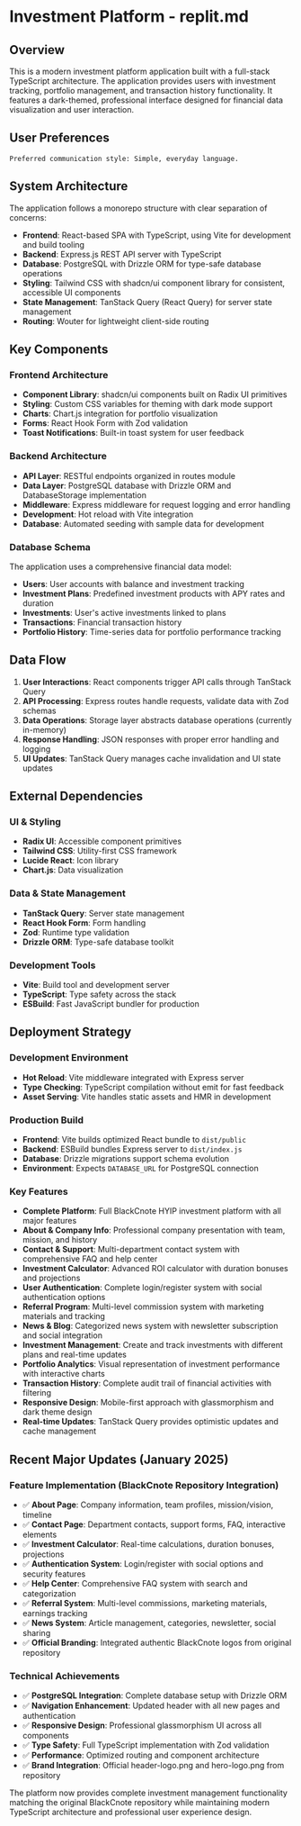 # Investment Platform - replit.md

## Overview

This is a modern investment platform application built with a full-stack TypeScript architecture. The application provides users with investment tracking, portfolio management, and transaction history functionality. It features a dark-themed, professional interface designed for financial data visualization and user interaction.

## User Preferences

```
Preferred communication style: Simple, everyday language.
```

## System Architecture

The application follows a monorepo structure with clear separation of concerns:

- **Frontend**: React-based SPA with TypeScript, using Vite for development and build tooling
- **Backend**: Express.js REST API server with TypeScript
- **Database**: PostgreSQL with Drizzle ORM for type-safe database operations
- **Styling**: Tailwind CSS with shadcn/ui component library for consistent, accessible UI components
- **State Management**: TanStack Query (React Query) for server state management
- **Routing**: Wouter for lightweight client-side routing

## Key Components

### Frontend Architecture
- **Component Library**: shadcn/ui components built on Radix UI primitives
- **Styling**: Custom CSS variables for theming with dark mode support
- **Charts**: Chart.js integration for portfolio visualization
- **Forms**: React Hook Form with Zod validation
- **Toast Notifications**: Built-in toast system for user feedback

### Backend Architecture
- **API Layer**: RESTful endpoints organized in routes module
- **Data Layer**: PostgreSQL database with Drizzle ORM and DatabaseStorage implementation
- **Middleware**: Express middleware for request logging and error handling
- **Development**: Hot reload with Vite integration
- **Database**: Automated seeding with sample data for development

### Database Schema
The application uses a comprehensive financial data model:
- **Users**: User accounts with balance and investment tracking
- **Investment Plans**: Predefined investment products with APY rates and duration
- **Investments**: User's active investments linked to plans
- **Transactions**: Financial transaction history
- **Portfolio History**: Time-series data for portfolio performance tracking

## Data Flow

1. **User Interactions**: React components trigger API calls through TanStack Query
2. **API Processing**: Express routes handle requests, validate data with Zod schemas
3. **Data Operations**: Storage layer abstracts database operations (currently in-memory)
4. **Response Handling**: JSON responses with proper error handling and logging
5. **UI Updates**: TanStack Query manages cache invalidation and UI state updates

## External Dependencies

### UI & Styling
- **Radix UI**: Accessible component primitives
- **Tailwind CSS**: Utility-first CSS framework
- **Lucide React**: Icon library
- **Chart.js**: Data visualization

### Data & State Management
- **TanStack Query**: Server state management
- **React Hook Form**: Form handling
- **Zod**: Runtime type validation
- **Drizzle ORM**: Type-safe database toolkit

### Development Tools
- **Vite**: Build tool and development server
- **TypeScript**: Type safety across the stack
- **ESBuild**: Fast JavaScript bundler for production

## Deployment Strategy

### Development Environment
- **Hot Reload**: Vite middleware integrated with Express server
- **Type Checking**: TypeScript compilation without emit for fast feedback
- **Asset Serving**: Vite handles static assets and HMR in development

### Production Build
- **Frontend**: Vite builds optimized React bundle to `dist/public`
- **Backend**: ESBuild bundles Express server to `dist/index.js`
- **Database**: Drizzle migrations support schema evolution
- **Environment**: Expects `DATABASE_URL` for PostgreSQL connection

### Key Features
- **Complete Platform**: Full BlackCnote HYIP investment platform with all major features
- **About & Company Info**: Professional company presentation with team, mission, and history
- **Contact & Support**: Multi-department contact system with comprehensive FAQ and help center
- **Investment Calculator**: Advanced ROI calculator with duration bonuses and projections
- **User Authentication**: Complete login/register system with social authentication options
- **Referral Program**: Multi-level commission system with marketing materials and tracking
- **News & Blog**: Categorized news system with newsletter subscription and social integration
- **Investment Management**: Create and track investments with different plans and real-time updates
- **Portfolio Analytics**: Visual representation of investment performance with interactive charts
- **Transaction History**: Complete audit trail of financial activities with filtering
- **Responsive Design**: Mobile-first approach with glassmorphism and dark theme design
- **Real-time Updates**: TanStack Query provides optimistic updates and cache management

## Recent Major Updates (January 2025)

### Feature Implementation (BlackCnote Repository Integration)
- ✅ **About Page**: Company information, team profiles, mission/vision, timeline
- ✅ **Contact Page**: Department contacts, support forms, FAQ, interactive elements
- ✅ **Investment Calculator**: Real-time calculations, duration bonuses, projections
- ✅ **Authentication System**: Login/register with social options and security features
- ✅ **Help Center**: Comprehensive FAQ system with search and categorization
- ✅ **Referral System**: Multi-level commissions, marketing materials, earnings tracking
- ✅ **News System**: Article management, categories, newsletter, social sharing
- ✅ **Official Branding**: Integrated authentic BlackCnote logos from original repository

### Technical Achievements
- ✅ **PostgreSQL Integration**: Complete database setup with Drizzle ORM
- ✅ **Navigation Enhancement**: Updated header with all new pages and authentication
- ✅ **Responsive Design**: Professional glassmorphism UI across all components
- ✅ **Type Safety**: Full TypeScript implementation with Zod validation
- ✅ **Performance**: Optimized routing and component architecture
- ✅ **Brand Integration**: Official header-logo.png and hero-logo.png from repository

The platform now provides complete investment management functionality matching the original BlackCnote repository while maintaining modern TypeScript architecture and professional user experience design.